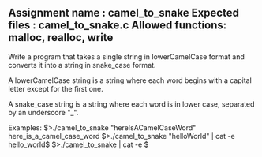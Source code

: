 Assignment name  : camel_to_snake
Expected files   : camel_to_snake.c
Allowed functions: malloc, realloc, write
--------------------------------------------------------------------------------

Write a program that takes a single string in lowerCamelCase format
and converts it into a string in snake_case format.

A lowerCamelCase string is a string where each word begins with a capital letter
except for the first one.

A snake_case string is a string where each word is in lower case, separated by
an underscore "_".

Examples:
$>./camel_to_snake "hereIsACamelCaseWord"
here_is_a_camel_case_word
$>./camel_to_snake "helloWorld" | cat -e
hello_world$
$>./camel_to_snake | cat -e
$